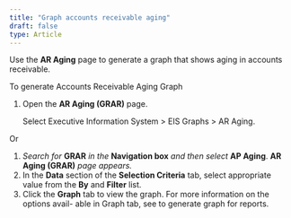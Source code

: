 ```yaml
---
title: "Graph accounts receivable aging"
draft: false
type: Article
---
```


Use the **AR Aging** page to generate a graph that shows aging in accounts receivable.

To generate Accounts Receivable Aging Graph

1.  Open the **AR Aging (GRAR)** page.

    Select Executive Information System > EIS Graphs > AR Aging.

Or

1.  *Search for* **GRAR** *in the* **Navigation box** *and then select* **AP Aging**. **AR Aging (GRAR)** *page appears.*
2.  In the **Data** section of the **Selection Criteria** tab, select appropriate value from the **By** and **Filter** list.
3.  Click the **Graph** tab to view the graph. For more information on the options avail- able in Graph tab, see to generate graph for reports.